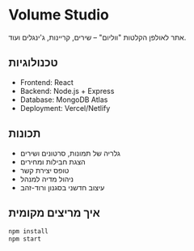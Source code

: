 # Volume Studio

אתר לאולפן הקלטות "ווליום" – שירים, קריינות, ג'ינגלים ועוד.

## טכנולוגיות
- Frontend: React
- Backend: Node.js + Express
- Database: MongoDB Atlas
- Deployment: Vercel/Netlify

## תכונות
- גלריה של תמונות, סרטונים ושירים
- הצגת חבילות ומחירים
- טופס יצירת קשר
- ניהול מדיה למנהל
- עיצוב חדשני בסגנון ורוד-זהב

## איך מריצים מקומית
```bash
npm install
npm start